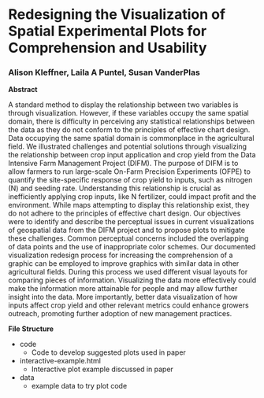 # Redesigning the Visualization of Spatial Experimental Plots for Comprehension and Usability

### Alison Kleffner, Laila A Puntel, Susan VanderPlas

**Abstract** 

A standard method to display the relationship between two variables is through visualization. However, if these variables occupy the same spatial domain, there is difficulty in perceiving any statistical relationships between the data as they do not conform to the principles of effective chart design. Data occupying the same spatial domain is commonplace in the agricultural field. We illustrated challenges and potential solutions through visualizing the relationship between crop input application and crop yield from the Data Intensive Farm Management Project (DIFM). The purpose of DIFM is to allow farmers to run large-scale On-Farm Precision Experiments (OFPE) to quantify the site-specific response of crop yield to inputs, such as nitrogen (N) and seeding rate. Understanding this relationship is crucial as inefficiently applying crop inputs, like N fertilizer, could impact profit and the environment. While maps attempting to display this relationship exist, they do not adhere to the principles of effective chart design. Our objectives were to identify and describe the perceptual issues in current visualizations of geospatial data from the DIFM project and to propose plots to mitigate these challenges. Common perceptual concerns included the overlapping of data points and the use of inappropriate color schemes. Our documented visualization redesign process for increasing the comprehension of a graphic can be employed to improve graphics with similar data in other agricultural fields. During this process we used different visual layouts for comparing pieces of information. Visualizing the data more effectively could make the information more attainable for people and may allow further insight into the data. More importantly, better data visualization of how inputs affect crop yield and other relevant metrics could enhance growers outreach, promoting further adoption of new management practices.


**File Structure**


+ code
  - Code to develop suggested plots used in paper
+ interactive-example.html 
  - Interactive plot example discussed in paper
+ data
  - example data to try plot code

